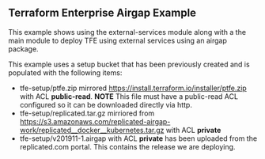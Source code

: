 ## Terraform Enterprise Airgap Example

This example shows using the external-services module along with a the main
module to deploy TFE using external services using an airgap package.

This example uses a setup bucket that has been previously created and is
populated with the following items:

* tfe-setup/ptfe.zip mirrored https://install.terraform.io/installer/ptfe.zip with ACL **public-read**. **NOTE** This file must have a public-read ACL configured so it can be downloaded directly via http.
* tfe-setup/replicated.tar.gz mirriored from https://s3.amazonaws.com/replicated-airgap-work/replicated__docker__kubernetes.tar.gz with ACL **private**
* tfe-setup/v201911-1.airgap with ACL **private** has been uploaded from the replicated.com portal. This contains the release we are deploying. 

